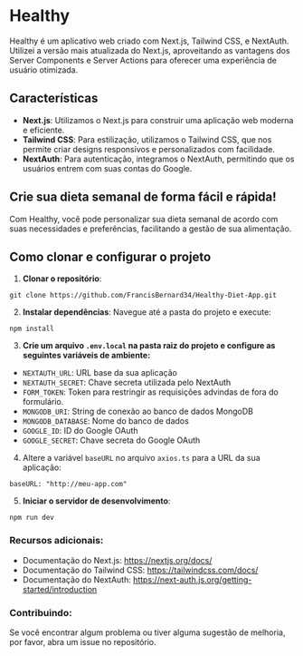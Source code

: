 # Healthy

Healthy é um aplicativo web criado com Next.js, Tailwind CSS, e NextAuth. Utilizei a versão mais atualizada do Next.js, aproveitando as vantagens dos Server Components e Server Actions para oferecer uma experiência de usuário otimizada.

## Características

- **Next.js**: Utilizamos o Next.js para construir uma aplicação web moderna e eficiente.
- **Tailwind CSS**: Para estilização, utilizamos o Tailwind CSS, que nos permite criar designs responsivos e personalizados com facilidade.
- **NextAuth**: Para autenticação, integramos o NextAuth, permitindo que os usuários entrem com suas contas do Google.

## Crie sua dieta semanal de forma fácil e rápida!

Com Healthy, você pode personalizar sua dieta semanal de acordo com suas necessidades e preferências, facilitando a gestão de sua alimentação.

## Como clonar e configurar o projeto

1. **Clonar o repositório**:
```
git clone https://github.com/FrancisBernard34/Healthy-Diet-App.git
```
2. **Instalar dependências**:
   Navegue até a pasta do projeto e execute:
```
npm install
```
3. **Crie um arquivo `.env.local` na pasta raiz do projeto e configure as seguintes variáveis de ambiente:**
- `NEXTAUTH_URL`: URL base da sua aplicação
- `NEXTAUTH_SECRET`: Chave secreta utilizada pelo NextAuth
- `FORM_TOKEN`: Token para restringir as requisições advindas de fora do formulário.
- `MONGODB_URI`: String de conexão ao banco de dados MongoDB
- `MONGODB_DATABASE`: Nome do banco de dados
- `GOOGLE_ID`: ID do Google OAuth
- `GOOGLE_SECRET`: Chave secreta do Google OAuth

4. Altere a variável `baseURL` no arquivo `axios.ts` para a URL da sua aplicação:
```
baseURL: "http://meu-app.com"
```

5. **Iniciar o servidor de desenvolvimento**:
```
npm run dev
```

### Recursos adicionais:
- Documentação do Next.js: https://nextjs.org/docs/
- Documentação do Tailwind CSS: https://tailwindcss.com/docs/
- Documentação do NextAuth: https://next-auth.js.org/getting-started/introduction

### Contribuindo:
Se você encontrar algum problema ou tiver alguma sugestão de melhoria, por favor, abra um issue no repositório.
